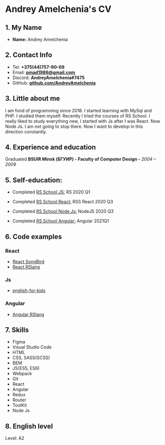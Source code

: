 # Andrey Amelchenia's CV

## 1. My Name

* __Name:__ Andrey Amelchenia

## 2. Contact Info

* Tel: **+375(44)757-90-69**
* Email: **pmad1986@gmail.com**
* Discord: **AndreyAmelchenia#7475**
* GitHub: **[github.com/AndreyAmelchenia](https://github.com/AndreyAmelchenia)**

## 3. Little about me

I am fond of programming since 2018. I started learning with MySql and PHP. I studied them myself. Recently I tried the courses of RS School. I really liked to study everything new, I started with Js after I was React. Now Node Js. I am not going to stop there. Now I want to develop in this direction constantly.

## 4. Experience and education

Graduated **BSUIR Minsk (БГУИР) - Faculty of Computer Design -**
*2004 – 2009*

## 5. Self-education:

* Completed [RS School JS:](https://app.rs.school/certificate/pidqkovj) RS 2020 Q1

* Completed [RS School React:](https://app.rs.school/certificate/d76csdnr) RSS React 2020 Q3

* Completed [RS School Node Js:](https://app.rs.school/certificate/t3aroeeu) NodeJS 2020 Q3

* Completed [RS School Angular:](https://app.rs.school/certificate/7tnwisj1) Angular 2021Q1

## 6.  Code examples

### React
* [React SongBird](https://github.com/AndreyAmelchenia/songbird/pull/1)
* [React RSlang](https://rslang-team58-khvalkoilya.netlify.app/)

### Js
* [english-for-kids](https://app.netlify.com/sites/andreyamelchenia-english-for-kids/overview)

### Angular
* [Angular RSlang](https://github.com/AndreyAmelchenia/rslang/pull/94/)

## 7. Skills
* Figma
* Visual Studio Code
* HTML
* CSS, SASS(SCSS)
* BEM
* JS(ES5, ES6)
* Webpack
* Git
* React
* Angular
* Redux
* Router
* ToolKit
* Node Js

## 8. English level
Level: A2
